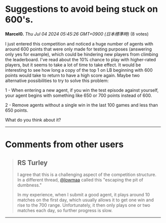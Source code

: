 # Suggestions to avoid being stuck on 600's.

**Marcel0.** *Thu Jul 04 2024 05:45:26 GMT+0900 (日本標準時)* (8 votes)

I just entered this competition and noticed a huge number of agents with around 600 points that were only made for testing purposes (answering only yes for example), which could be hindering new players from climbing the leaderboard. I've read about the 10% chance to play with higher-rated players, but it seems to take a lot of time to take effect. It would be interesting to see how long a copy of the top 1 on LB beginning with 600 points would take to return to have a high score again. Maybe two alternative possibilities to try to solve this problem:

1 - When entering a new agent, if you win the test episode against yourself, your agent begins with something like 650 or 700 points instead of 600.

2 - Remove agents without a single win in the last 100 games and less than 650 points.

What do you think about it?



---

 # Comments from other users

> ## RS Turley
> 
> I agree that this is a challenging aspect of the competition structure. In a different thread, [@lowmaa](https://www.kaggle.com/lowmaa) called this "escaping the pit of dumbness."
> 
> In my experience, when I submit a good agent, it plays around 10 matches on the first day, which usually allows it to get one win and rise to the 700 range. Unfortunately, it then only plays one or two matches each day, so further progress is slow.
> 
> 
> 


---

